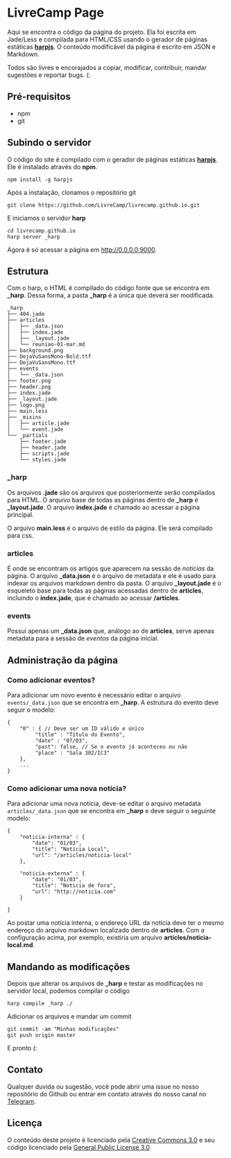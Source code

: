 # LivreCamp Page

Aqui se encontra o código da página do projeto. Ela foi escrita em Jade/Less
e compilada para HTML/CSS usando o gerador de páginas estáticas [**harpjs**](https://harpjs.com). 
O conteúdo modificável da página é escrito em JSON e Markdown. 

Todos são livres e encorajados a copiar, modificar, contribuir, mandar sugestões e reportar bugs. (:

## Pré-requisitos

- npm
- git

## Subindo o servidor

O código do site é compilado com o gerador de páginas estáticas [**harpjs**](https://harpjs.com). Ele é instalado através do **npm**.

    npm install -g harpjs

Após a instalação, clonamos o repositório git

    git clone https://github.com/LivreCamp/livrecamp.github.io.git

E iniciamos o servidor **harp**

    cd livrecamp.github.io
    harp server _harp

Agora é só acessar a página em http://0.0.0.0:9000.

## Estrutura

Com o harp, o HTML é compilado do código fonte que se encontra em **_harp**. Dessa forma, a pasta **_harp** é a única que deverá ser modificada.

````
_harp
├── 404.jade
├── articles
│   ├── _data.json
│   ├── index.jade
│   ├── _layout.jade
│   └── reuniao-01-mar.md
├── background.png
├── DejaVuSansMono-Bold.ttf
├── DejaVuSansMono.ttf
├── events
│   └── _data.json
├── footer.png
├── header.png
├── index.jade
├── _layout.jade
├── logo.png
├── main.less
├── _mixins
│   ├── article.jade
│   └── event.jade
└── _partials
    ├── footer.jade
    ├── header.jade
    ├── scripts.jade
    └── styles.jade
````

### _harp

Os arquivos **.jade** são os arquivos que posteriormente serão compilados para HTML. O arquivo base de todas as páginas dentro de **_harp** é **_layout.jade**. O arquivo **index.jade** é chamado ao acessar a página principal. 

O arquivo **main.less** é o arquivo de estilo da página. Ele será compilado para css.

### articles

É onde se encontram os artigos que aparecem na sessão de *notícias* da página. O arquivo **_data.json** é o arquivo de metadata e ele é usado para indexar os arquivos markdown dentro da pasta. O arquivo **_layout.jade** é o esqueleto base para todas as páginas acessadas dentro de **articles**, incluindo o **index.jade**, que é chamado ao acessar **/articles**.

### events

Possui apenas um **_data.json** que, análogo ao de **articles**, serve apenas metadata para a sessão de *eventos* da página inicial. 


## Administração da página

### Como adicionar eventos?

Para adicionar um novo evento é necessário editar o arquivo ````events/_data.json```` que se encontra em **_harp**. A estrutura do evento deve seguir o modelo:

````
{
    "0" : { // Deve ser um ID válido e único
         "title" : "Título do Evento",
         "date" : "07/03",
         "past": false, // Se o evento já aconteceu ou não
         "place" : "Sala 302/IC3"
    },
    ...
}
````

### Como adicionar uma nova notícia?

Para adicionar uma nova notícia, deve-se editar o arquivo metadata ````articles/_data.json```` que se encontra em **_harp** e deve seguir o seguinte modelo:

````
{
	"noticia-interna" : {
		"date": "01/03",
		"title": "Notícia Local",
		"url": "/articles/noticia-local"
	},

	"noticia-externa" : {
		"date": "01/03",
		"title": "Noticia de fora",
		"url": "http://noticia.com"	
	}
		
}
````

Ao postar uma notícia interna, o endereço URL da notícia deve ter o mesmo endereço do arquivo markdown localizado dentro de **articles**. Com a configuração acima, por exemplo, existiria um arquivo **articles/noticia-local.md**.

## Mandando as modificações

Depois que alterar os arquivos de **_harp** e testar as modificações no servidor local, podemos compilar o código

    harp compile _harp ./

Adicionar os arquivos e mandar um commit

    git commit -am "Minhas modificações"
    git push origin master

E pronto (:

## Contato

Qualquer duvida ou sugestão, você pode abrir uma issue no nosso repositório do Github ou entrar em contato através do nosso canal no [Telegram](https://t.me/livrecamp).

## Licença

O conteúdo deste projeto é licenciado pela [Creative Commons 3.0](https//creativecommons.org/licenses/by/3.0/br/) e seu código licenciado pela [General Public License 3.0](www.gnu.org/licenses/gpl-3.0.html)
